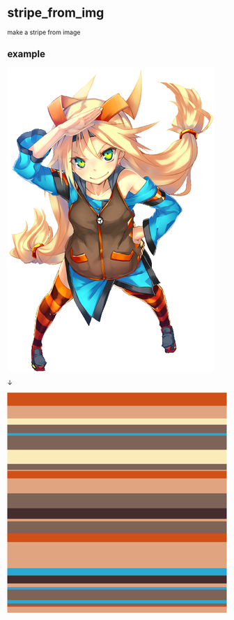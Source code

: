 # stripe_from_img
make a stripe from image

## example

![unitychan](https://github.com/mizuWaterfield/stripe_from_img/blob/master/unitychan.png)

↓

![example](https://github.com/mizuWaterfield/stripe_from_img/blob/master/example.png)
